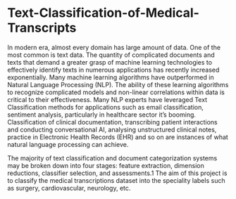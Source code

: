# Text-Classification-of-Medical-Transcripts

In modern era, almost every domain has large amount of data. One of the most common is text data. The quantity of complicated documents and texts that demand a greater grasp of machine learning technologies to effectively identify texts in numerous applications has recently increased exponentially. Many machine learning algorithms have outperformed in Natural Language Processing (NLP). The ability of these learning algorithms to recognize complicated models and non-linear correlations within data is critical to their effectiveness. Many NLP experts have leveraged Text Classification methods for applications such as email classification, sentiment analysis, particularly in healthcare sector it’s booming. Classification of clinical documentation, transcribing patient interactions and conducting conversational AI, analysing unstructured clinical notes, practice in Electronic Health Records (EHR) and so on are instances of what natural language processing can achieve. 

The majority of text classification and document categorization systems may be broken down into four stages: feature extraction, dimension reductions, classifier selection, and assessments.1 The aim of this project is to classify the medical transcriptions dataset into the speciality labels such as surgery, cardiovascular, neurology, etc. 
